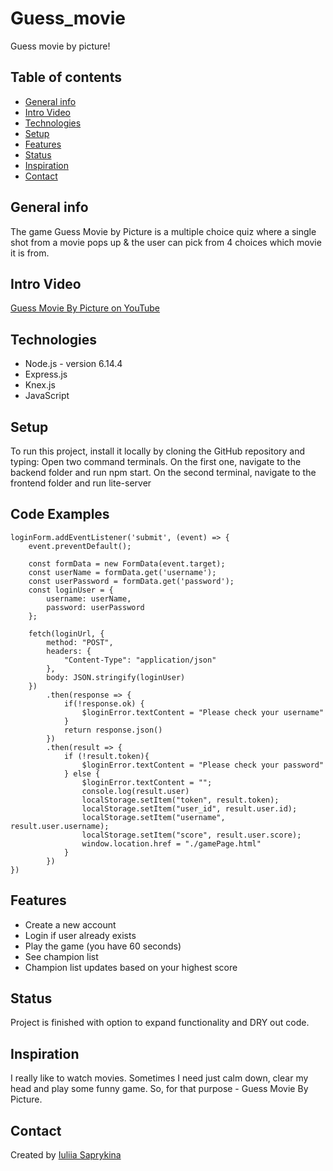 # Guess_movie
Guess movie by picture!

## Table of contents
* [General info](#general-info)
* [Intro Video](#intro-video)
* [Technologies](#technologies)
* [Setup](#setup)
* [Features](#features)
* [Status](#status)
* [Inspiration](#inspiration)
* [Contact](#contact)

## General info
The game Guess Movie by Picture is a multiple choice quiz where a single shot from a movie pops up & the user can pick from 4 choices which movie it is from. 

## Intro Video
[Guess Movie By Picture on YouTube](https://www.youtube.com/watch?v=of3jMJ9isvE)

## Technologies
* Node.js - version 6.14.4
* Express.js
* Knex.js
* JavaScript 

## Setup
To run this project, install it locally by cloning the GitHub repository and typing: 
Open two command terminals. On the first one, navigate to the backend folder and run npm start.
On the second terminal, navigate to the frontend folder and run lite-server

## Code Examples
```
loginForm.addEventListener('submit', (event) => {
    event.preventDefault();
        
    const formData = new FormData(event.target);
    const userName = formData.get('username');
    const userPassword = formData.get('password');
    const loginUser = {
        username: userName,
        password: userPassword
    };

    fetch(loginUrl, {
        method: "POST",
        headers: {
            "Content-Type": "application/json"
        },
        body: JSON.stringify(loginUser)
    })
        .then(response => {
            if(!response.ok) {
                $loginError.textContent = "Please check your username"
            }
            return response.json()
        })
        .then(result => {
            if (!result.token){
                $loginError.textContent = "Please check your password"
            } else {
                $loginError.textContent = "";
                console.log(result.user)
                localStorage.setItem("token", result.token);
                localStorage.setItem("user_id", result.user.id);
                localStorage.setItem("username", result.user.username);
                localStorage.setItem("score", result.user.score);
                window.location.href = "./gamePage.html"
            }
        })
})

```

## Features
* Create a new account
* Login if user already exists 
* Play the game (you have 60 seconds)
* See champion list
* Champion list updates based on your highest score 

## Status
Project is finished with option to expand functionality and DRY out code. 

## Inspiration
 I really like to watch movies. Sometimes I need just calm down, clear my head and play some funny game. So, for that purpose - Guess Movie By Picture.

## Contact
Created by [Iuliia Saprykina](https://www.linkedin.com/in/iuliia-saprykina-ab3351100)
